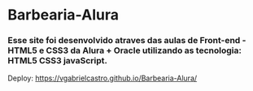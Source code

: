 # Barbearia-Alura
### Esse site foi desenvolvido atraves das aulas de Front-end - HTML5 e CSS3 da Alura + Oracle utilizando as tecnologia: HTML5 CSS3 javaScript.  

Deploy: https://vgabrielcastro.github.io/Barbearia-Alura/
